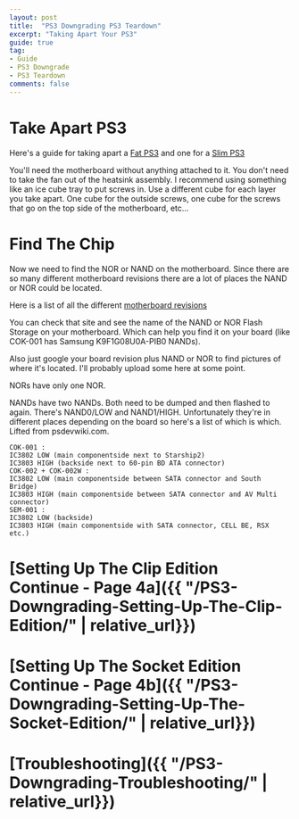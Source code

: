 ```yaml
---
layout: post
title:  "PS3 Downgrading PS3 Teardown"
excerpt: "Taking Apart Your PS3"
guide: true
tag:
- Guide
- PS3 Downgrade
- PS3 Teardown
comments: false
---
```

# Take Apart PS3
Here's a guide for taking apart a [Fat PS3](https://www.ifixit.com/Teardown/PlayStation+3+Teardown/1260) and one for a [Slim PS3](https://www.ifixit.com/Teardown/PlayStation+3+Slim+Teardown/1121)


You'll need the motherboard without anything attached to it. 
You don't need to take the fan out of the heatsink assembly. 
I recommend using something like an ice cube tray to put screws in.
Use a different cube for each layer you take apart. 
One cube for the outside screws, one cube for the screws that go on the top side of the motherboard, etc...


# Find The Chip
Now we need to find the NOR or NAND on the motherboard. 
Since there are so many different motherboard revisions there are a lot of places the NAND or NOR could be located.

Here is a list of all the different [motherboard revisions](http://www.psdevwiki.com/ps3/Motherboard_Revisions)

You can check that site and see the name of the NAND or NOR Flash Storage on your motherboard. 
Which can help you find it on your board (like COK-001 has Samsung K9F1G08U0A-PIB0 NANDs).

Also just google your board revision plus NAND or NOR to find pictures of where it's located. I'll probably upload some here at some point.

NORs have only one NOR.

NANDs have two NANDs. Both need to be dumped and then flashed to again. There's NAND0/LOW and NAND1/HIGH. Unfortunately they're in different places depending on the board so here's a list of which is which. Lifted from psdevwiki.com.

```
COK-001 :
IC3802 LOW (main componentside next to Starship2)
IC3803 HIGH (backside next to 60-pin BD ATA connector)
COK-002 + COK-002W :
IC3802 LOW (main componentside between SATA connector and South Bridge)
IC3803 HIGH (main componentside between SATA connector and AV Multi connector)
SEM-001 :
IC3802 LOW (backside)
IC3803 HIGH (main componentside with SATA connector, CELL BE, RSX etc.)
```

# [Setting Up The Clip Edition Continue - Page 4a]({{ "/PS3-Downgrading-Setting-Up-The-Clip-Edition/" | relative_url}})

# [Setting Up The Socket Edition Continue - Page 4b]({{ "/PS3-Downgrading-Setting-Up-The-Socket-Edition/" | relative_url}})
# [Troubleshooting]({{ "/PS3-Downgrading-Troubleshooting/" | relative_url}})